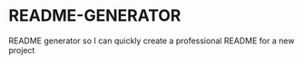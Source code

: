 # README-GENERATOR
README generator so I can quickly create a professional README for a new project
